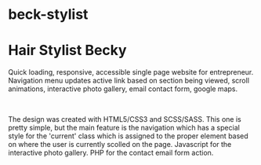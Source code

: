 # beck-stylist

<h1>Hair Stylist Becky</h1>

<p>
  Quick loading, responsive, accessible single page website for entrepreneur. Navigation menu updates active link based on section being 
  viewed, scroll animations, interactive photo gallery, email contact form, google maps.
</p>
<br>
<p>
  The design was created with HTML5/CSS3 and SCSS/SASS.  This one is pretty simple, but the main feature is the navigation which has a
  special style for the 'current' class which is assigned to the proper element based on where the user is currently scolled on the page.
  Javascript for the interactive photo gallery. PHP for the contact email form action. 
</p>
